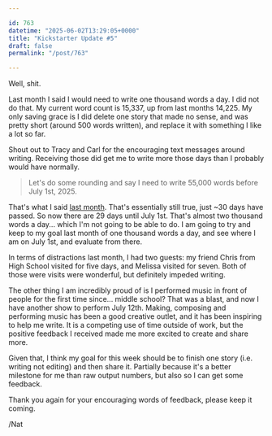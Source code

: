 ```yaml
---

id: 763
datetime: "2025-06-02T13:29:05+0000"
title: "Kickstarter Update #5"
draft: false
permalink: "/post/763"

---
```


Well, shit.

Last month I said I would need to write one thousand words a day. I did not do that. My current word count is 15,337, up from last months 14,225. My only saving grace is I did delete one story that made no sense, and was pretty short (around 500 words written), and replace it with something I like a lot so far.

Shout out to Tracy and Carl for the encouraging text messages around writing. Receiving those did get me to write more those days than I probably would have normally.

> Let's do some rounding and say I need to write 55,000 words before July 1st, 2025.

That's what I said [last month](https://writing.natwelch.com/post/761). That's essentially still true, just ~30 days have passed. So now there are 29 days until July 1st. That's almost two thousand words a day... which I'm not going to be able to do. I am going to try and keep to my goal last month of one thousand words a day, and see where I am on July 1st, and evaluate from there.

In terms of distractions last month, I had two guests: my friend Chris from High School visited for five days, and Melissa visited for seven. Both of those were visits were wonderful, but definitely impeded writing. 

The other thing I am incredibly proud of is I performed music in front of people for the first time since... middle school? That was a blast, and now I have another show to perform July 12th. Making, composing and performing music has been a good creative outlet, and it has been inspiring to help me write. It is a competing use of time outside of work, but the positive feedback I received made me more excited to create and share more.

Given that, I think my goal for this week should be to finish one story (i.e. writing not editing) and then share it. Partially because it's a better milestone for me than raw output numbers, but also so I can get some feedback.

Thank you again for your encouraging words of feedback, please keep it coming.

/Nat

